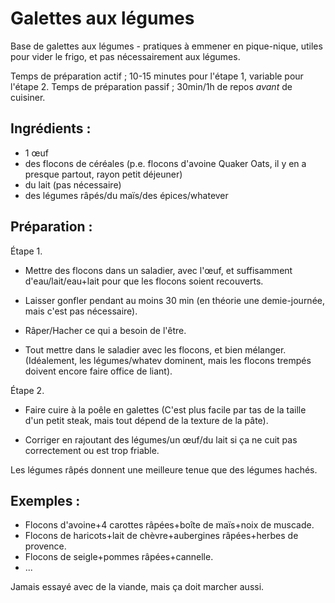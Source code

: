 Galettes aux légumes
====================

Base de galettes aux légumes - pratiques à emmener en pique-nique, utiles pour vider le frigo, et pas nécessairement aux légumes.

Temps de préparation actif ; 10-15 minutes pour l'étape 1, variable pour l'étape 2. 
Temps de préparation passif ; 30min/1h de repos *avant* de cuisiner.

Ingrédients :
-------------

- 1 œuf
- des flocons de céréales (p.e. flocons d'avoine Quaker Oats, il y en a presque partout, rayon petit déjeuner)
- du lait (pas nécessaire)
- des légumes râpés/du maïs/des épices/whatever

Préparation :
-------------

Étape 1.

* Mettre des flocons dans un saladier, avec l'œuf, et suffisamment d'eau/lait/eau+lait pour que les flocons soient recouverts.

* Laisser gonfler pendant au moins 30 min (en théorie une demie-journée, mais c'est pas nécessaire). 

* Râper/Hacher ce qui a besoin de l'être.

* Tout mettre dans le saladier avec les flocons, et bien mélanger. (Idéalement, les légumes/whatev dominent, mais les flocons trempés doivent encore faire office de liant).

Étape 2.

* Faire cuire à la poêle en galettes (C'est plus facile par tas de la taille d'un petit steak, mais tout dépend de la texture de la pâte).

* Corriger en rajoutant des légumes/un œuf/du lait si ça ne cuit pas correctement ou est trop friable.

Les légumes râpés donnent une meilleure tenue que des légumes hachés.

Exemples :
----------

* Flocons d'avoine+4 carottes râpées+boîte de maïs+noix de muscade.
* Flocons de haricots+lait de chèvre+aubergines râpées+herbes de provence.
* Flocons de seigle+pommes râpées+cannelle.
* ... 

Jamais essayé avec de la viande, mais ça doit marcher aussi.
